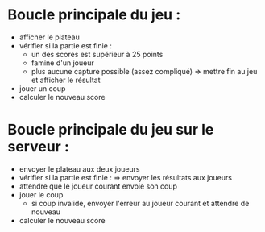 # Boucle principale du jeu :
- afficher le plateau
- vérifier si la partie est finie :
    - un des scores est supérieur à 25 points
    - famine d'un joueur
    - plus aucune capture possible (assez compliqué)
    => mettre fin au jeu et afficher le résultat
- jouer un coup
- calculer le nouveau score

# Boucle principale du jeu sur le serveur :
- envoyer le plateau aux deux joueurs
- vérifier si la partie est finie :
    => envoyer les résultats aux joueurs
- attendre que le joueur courant envoie son coup
- jouer le coup
    - si coup invalide, envoyer l'erreur au joueur courant et attendre de nouveau
- calculer le nouveau score